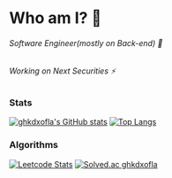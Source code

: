 # Who am I? 🤔

###### Software Engineer(mostly on Back-end) 🔭   

###### Working on Next Securities ⚡
<!--
**ghkdxofla/ghkdxofla** is a ✨ _special_ ✨ repository because its `README.md` (this file) appears on your GitHub profile.

Here are some ideas to get you started:

- 🔭 I’m currently working on ...
- 🌱 I’m currently learning ...
- 👯 I’m looking to collaborate on ...
- 🤔 I’m looking for help with ...
- 💬 Ask me about ...
- 📫 How to reach me: ...
- 😄 Pronouns: ...
- ⚡ Fun fact: ...

참고 페이지
- https://shields.io/
-->
### Stats   
[![ghkdxofla's GitHub stats](https://github-readme-stats-blue-alpha.vercel.app/api?username=ghkdxofla&show_icons=true&theme=radical&line_height=20)](https://github.com/anuraghazra/github-readme-stats)
[![Top Langs](https://github-readme-stats-blue-alpha.vercel.app/api/top-langs/?username=ghkdxofla&layout=compact&theme=radical&card_width=289)](https://github.com/anuraghazra/github-readme-stats)   

### Algorithms
[![Leetcode Stats](https://leetcode.card.workers.dev/?username=ghkdxofla&theme=dark)](https://leetcode.com/ghkdxofla)
[![Solved.ac ghkdxofla](http://mazassumnida.wtf/api/v2/generate_badge?boj=ghkdxofla)](https://solved.ac/ghkdxofla)   
